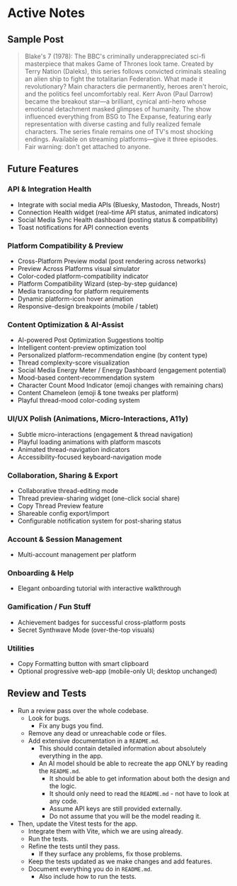 # Active Notes

## Sample Post

> Blake's 7 (1978): The BBC's criminally underappreciated sci-fi masterpiece that makes Game of Thrones look tame. Created by Terry Nation (Daleks), this series follows convicted criminals stealing an alien ship to fight the totalitarian Federation. What made it revolutionary? Main characters die permanently, heroes aren't heroic, and the politics feel uncomfortably real. Kerr Avon (Paul Darrow) became the breakout star—a brilliant, cynical anti-hero whose emotional detachment masked glimpses of humanity. The show influenced everything from BSG to The Expanse, featuring early representation with diverse casting and fully realized female characters. The series finale remains one of TV's most shocking endings. Available on streaming platforms—give it three episodes. Fair warning: don't get attached to anyone.

## Future Features

### API & Integration Health

- Integrate with social media APIs (Bluesky, Mastodon, Threads, Nostr)
- Connection Health widget (real-time API status, animated indicators)
- Social Media Sync Health dashboard (posting status & compatibility)
- Toast notifications for API connection events

### Platform Compatibility & Preview

- Cross-Platform Preview modal (post rendering across networks)
- Preview Across Platforms visual simulator
- Color-coded platform-compatibility indicator
- Platform Compatibility Wizard (step-by-step guidance)
- Media transcoding for platform requirements
- Dynamic platform-icon hover animation
- Responsive-design breakpoints (mobile / tablet)

### Content Optimization & AI-Assist

- AI-powered Post Optimization Suggestions tooltip
- Intelligent content-preview optimization tool
- Personalized platform-recommendation engine (by content type)
- Thread complexity-score visualization
- Social Media Energy Meter / Energy Dashboard (engagement potential)
- Mood-based content-recommendation system
- Character Count Mood Indicator (emoji changes with remaining chars)
- Content Chameleon (emoji & tone tweaks per platform)
- Playful thread-mood color-coding system

### UI/UX Polish (Animations, Micro-Interactions, A11y)

- Subtle micro-interactions (engagement & thread navigation)
- Playful loading animations with platform mascots
- Animated thread-navigation indicators
- Accessibility-focused keyboard-navigation mode

### Collaboration, Sharing & Export

- Collaborative thread-editing mode
- Thread preview-sharing widget (one-click social share)
- Copy Thread Preview feature
- Shareable config export/import
- Configurable notification system for post-sharing status

### Account & Session Management

- Multi-account management per platform

### Onboarding & Help

- Elegant onboarding tutorial with interactive walkthrough

### Gamification / Fun Stuff

- Achievement badges for successful cross-platform posts
- Secret Synthwave Mode (over-the-top visuals)

### Utilities

- Copy Formatting button with smart clipboard
- Optional progressive web-app (mobile-only UI; desktop unchanged)

## Review and Tests

- Run a review pass over the whole codebase.
  - Look for bugs.
    - Fix any bugs you find.
  - Remove any dead or unreachable code or files.
  - Add extensive documentation in a `README.md`.
    - This should contain detailed information about absolutely everything in the app.
    - An AI model should be able to recreate the app ONLY by reading the `README.md`.
      - It should be able to get information about both the design and the logic.
      - It should only need to read the `README.md` - not have to look at any code.
      - Assume API keys are still provided externally.
      - Do not assume that you will be the model reading it.
- Then, update the Vitest tests for the app.
  - Integrate them with Vite, which we are using already.
  - Run the tests.
  - Refine the tests until they pass.
    - If they surface any problems, fix those problems.
  - Keep the tests updated as we make changes and add features.
  - Document everything you do in `README.md`.
    - Also include how to run the tests.
